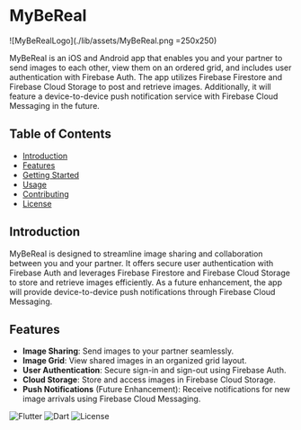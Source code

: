 # MyBeReal
![MyBeRealLogo](./lib/assets/MyBeReal.png =250x250)




MyBeReal is an iOS and Android app that enables you and your partner to send images to each other, view them on an ordered grid, and includes user authentication with Firebase Auth. The app utilizes Firebase Firestore and Firebase Cloud Storage to post and retrieve images. Additionally, it will feature a device-to-device push notification service with Firebase Cloud Messaging in the future.

## Table of Contents

- [Introduction](#introduction)
- [Features](#features)
- [Getting Started](#getting-started)
- [Usage](#usage)
- [Contributing](#contributing)
- [License](#license)

## Introduction

MyBeReal is designed to streamline image sharing and collaboration between you and your partner. It offers secure user authentication with Firebase Auth and leverages Firebase Firestore and Firebase Cloud Storage to store and retrieve images efficiently. As a future enhancement, the app will provide device-to-device push notifications through Firebase Cloud Messaging.

## Features

- **Image Sharing**: Send images to your partner seamlessly.
- **Image Grid**: View shared images in an organized grid layout.
- **User Authentication**: Secure sign-in and sign-out using Firebase Auth.
- **Cloud Storage**: Store and access images in Firebase Cloud Storage.
- **Push Notifications** (Future Enhancement): Receive notifications for new image arrivals using Firebase Cloud Messaging.

![Flutter](https://img.shields.io/badge/Flutter-2.x-blue.svg)
![Dart](https://img.shields.io/badge/Dart-2.x-blue.svg)
![License](https://img.shields.io/badge/License-MIT-green.svg)
